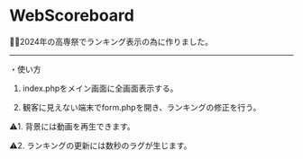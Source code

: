 # WebScoreboard

💁‍♂️2024年の高専祭でランキング表示の為に作りました。

***

・使い方

1. index.phpをメイン画面に全画面表示する。

2. 観客に見えない端末でform.phpを開き、ランキングの修正を行う。

⚠️1. 背景には動画を再生できます。

⚠️2. ランキングの更新には数秒のラグが生じます。
